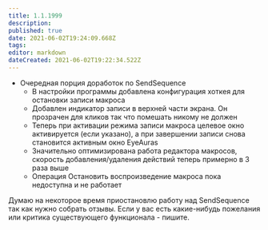 ```yaml
---
title: 1.1.1999
description: 
published: true
date: 2021-06-02T19:24:09.668Z
tags: 
editor: markdown
dateCreated: 2021-06-02T19:22:34.522Z
---		
```

		
- Очередная порция доработок по SendSequence
  - В настройки программы добавлена конфигурация хоткея для остановки записи макроса
  - Добавлен индикатор записи в верхней части экрана. Он прозрачен для кликов так что помешать никому не должен
  - Теперь при активации режима записи макроса целевое окно активируется (если указано), а при завершении записи снова становится активным окно EyeAuras
  - Значительно оптимизирована работа редактора макросов, скорость добавления/удаления действий теперь примерно в 3 раза выше
  - Операция Остановить воспроизведение макроса пока недоступна и не работает

Думаю на некоторое время приостановлю работу над SendSequence так как нужно собрать отзывы. Если у вас есть какие-нибудь пожелания или критика существующего функционала - пишите.  
